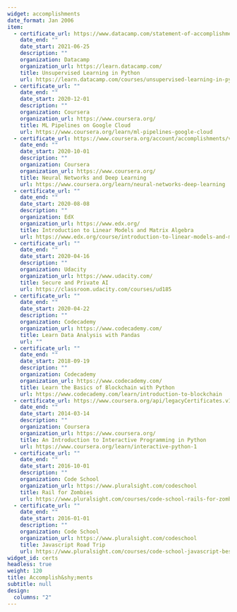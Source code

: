 ```yaml
---
widget: accomplishments
date_format: Jan 2006
item:
  - certificate_url: https://www.datacamp.com/statement-of-accomplishment/course/2f83e89e2288d1316a79949a6e72cd5b012066d2
    date_end: ""
    date_start: 2021-06-25
    description: ""
    organization: Datacamp
    organization_url: https://learn.datacamp.com/
    title: Unsupervised Learning in Python
    url: https://learn.datacamp.com/courses/unsupervised-learning-in-python
  - certificate_url: ""
    date_end: ""
    date_start: 2020-12-01
    description: ""
    organization: Coursera
    organization_url: https://www.coursera.org/
    title: ML Pipelines on Google Cloud
    url: https://www.coursera.org/learn/ml-pipelines-google-cloud
  - certificate_url: https://www.coursera.org/account/accomplishments/verify/99C3EAEFABR3
    date_end: ""
    date_start: 2020-10-01
    description: ""
    organization: Coursera
    organization_url: https://www.coursera.org/
    title: Neural Networks and Deep Learning
    url: https://www.coursera.org/learn/neural-networks-deep-learning
  - certificate_url: ""
    date_end: ""
    date_start: 2020-08-08
    description: ""
    organization: EdX
    organization_url: https://www.edx.org/
    title: Introduction to Linear Models and Matrix Algebra
    url: https://www.edx.org/course/introduction-to-linear-models-and-matrix-algebra
  - certificate_url: ""
    date_end: ""
    date_start: 2020-04-16
    description: ""
    organization: Udacity
    organization_url: https://www.udacity.com/
    title: Secure and Private AI
    url: https://classroom.udacity.com/courses/ud185
  - certificate_url: ""
    date_end: ""
    date_start: 2020-04-22
    description: ""
    organization: Codecademy
    organization_url: https://www.codecademy.com/
    title: Learn Data Analysis with Pandas
    url: ""
  - certificate_url: ""
    date_end: ""
    date_start: 2018-09-19
    description: ""
    organization: Codecademy
    organization_url: https://www.codecademy.com/
    title: Learn the Basics of Blockchain with Python
    url: https://www.codecademy.com/learn/introduction-to-blockchain
  - certificate_url: https://www.coursera.org/api/legacyCertificates.v1/spark/statementOfAccomplishment/972072~247467/pdf
    date_end: ""
    date_start: 2014-03-14
    description: ""
    organization: Coursera
    organization_url: https://www.coursera.org/
    title: An Introduction to Interactive Programming in Python
    url: https://www.coursera.org/learn/interactive-python-1
  - certificate_url: ""
    date_end: ""
    date_start: 2016-10-01
    description: ""
    organization: Code School
    organization_url: https://www.pluralsight.com/codeschool
    title: Rail for Zombies
    url: https://www.pluralsight.com/courses/code-school-rails-for-zombies
  - certificate_url: ""
    date_end: ""
    date_start: 2016-01-01
    description: ""
    organization: Code School
    organization_url: https://www.pluralsight.com/codeschool
    title: Javascript Road Trip
    url: https://www.pluralsight.com/courses/code-school-javascript-best-practices
widget_id: certs
headless: true
weight: 120
title: Accomplish&shy;ments
subtitle: null
design:
  columns: "2"
---
```

